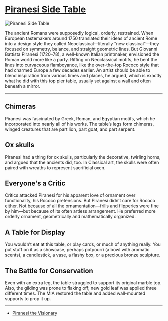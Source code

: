 # [Piranesi Side Table](http://artsmia.github.io/griot/#/o/8023)
![Piranesi Side Table](http://api.artsmia.org/images/8023/large.jpg)

The ancient Romans were supposedly logical, orderly, restrained. When European tastemakers around 1750 translated their ideas of ancient Rome into a design style they called Neoclassical—literally “new classical”—they focused on symmetry, balance, and straight geometric lines. But Giovanni Battista Piranesi (1720–78), a well-known Italian printmaker, envisioned the Roman world more like a party. Riffing on Neoclassical motifs, he bent the lines into curvaceous flamboyance, like the over-the-top Rococo style that had charmed Europe a few decades earlier. An artist should be able to blend inspiration from various times and places, he argued, which is exactly what he did with this top pier table, usually set against a wall and often beneath a mirror.

---

## Chimeras

Piranesi was fascinated by Greek, Roman, and Egyptian motifs, which he incorporated into nearly all of his works. The table’s legs form chimeras, winged creatures that are part lion, part goat, and part serpent.  

## Ox skulls

Piranesi had a thing for ox skulls, particularly the decorative, twirling horns, and argued that the ancients did, too. In Classical art, the skulls were often paired with wreaths to represent sacrificial oxen. 

## Everyone's a Critic

Critics attacked Piranesi for his apparent love of ornament over functionality, his Rococo pretensions. But Piranesi didn’t care for Rococo either. Not because of all the ornamentation—frills and flipperies were fine by him—but because of its often artless arrangement. He preferred more orderly ornament, geometrically and mathematically organized.

## A Table for Display

You wouldn’t eat at this table, or play cards, or much of anything really. You put stuff on it as a showcase, perhaps potpourri (a bowl with aromatic scents), a candlestick, a vase, a flashy box, or a precious bronze sculpture. 

## The Battle for Conservation

Even with an extra leg, the table struggled to support its original marble top. Also, the gilding was prone to flaking off; new gold leaf was applied three different times. The MIA restored the table and added wall-mounted supports to prop it up.

---

* [Piranesi the Visionary](../stories/piranesi-the-visionary.md)

